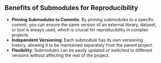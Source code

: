 ## Benefits of <i class="fab fa-git"></i> Submodules <i class="fa-solid fa-folder-tree"></i> for Reproducibility

- **Pinning Submodules to Commits**: By pinning submodules to a specific commit, you can ensure the same version of an external library, dataset, or tool is always used, which is crucial for reproducibility in complex projects.
- **Independent Versioning**: Each submodule has its own versioning history, allowing it to be maintained separately from the parent project.
- **Flexibility**: Submodules can be easily updated or switched to different versions without affecting the rest of the project.
